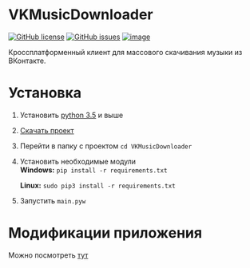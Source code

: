 # VKMusicDownloader
[![GitHub license](https://img.shields.io/github/license/keyzt/VKMusicDownloader.svg)](https://github.com/keyzt/VKMusicDownloader/blob/master/LICENSE)
[![GitHub issues](https://img.shields.io/github/issues/keyzt/VKMusicDownloader.svg)](https://github.com/keyzt/VKMusicDownloader/issues)
[![image](https://img.shields.io/github/contributors/keyzt/VKMusicDownloader.svg)](https://github.com/keyzt/VKMusicDownloader/graphs/contributors)

Кроссплатформенный клиент для массового скачивания музыки из ВКонтакте.

# **Установка**
1. Установить [python 3.5](https://www.python.org/) и выше 
2. [Скачать проект](https://github.com/keyzt/VKMusicDownloader/archive/master.zip)
3. Перейти в папку с проектом `cd VKMusicDownloader`
4. Установить необходимые модули  
   **Windows:** `pip install -r requirements.txt`
   
   **Linux:** `sudo pip3 install -r requirements.txt`
5. Запустить `main.pyw`


# **Модификации приложения**

Можно посмотреть [тут](https://github.com/keyzt/VKMusicDownloader/network/members)